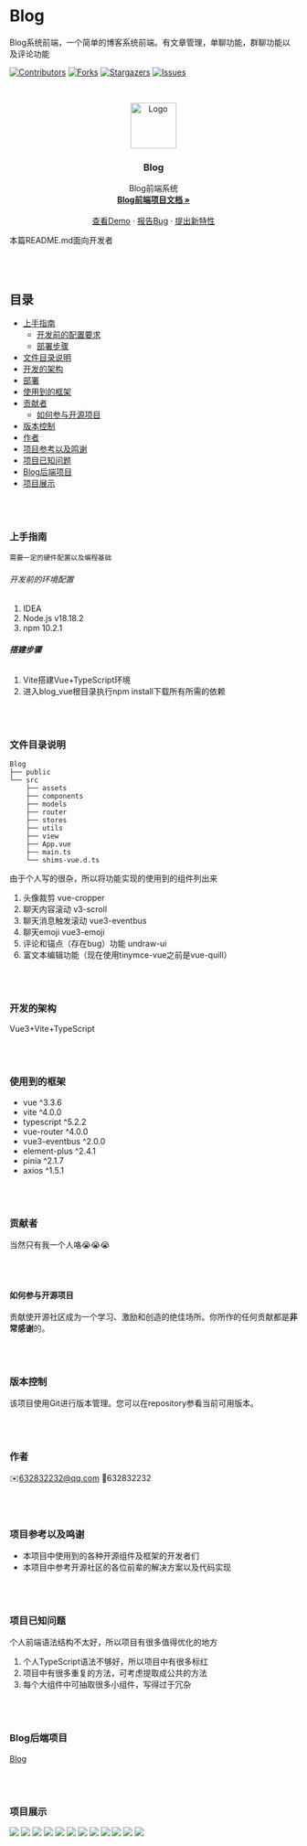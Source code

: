 # Blog

Blog系统前端，一个简单的博客系统前端。有文章管理，单聊功能，群聊功能以及评论功能

[![Contributors][contributors-shield]][contributors-url]
[![Forks][forks-shield]][forks-url]
[![Stargazers][stars-shield]][stars-url]
[![Issues][issues-shield]][issues-url]


<!-- PROJECT LOGO -->
<br />

<p align="center">
  <a href="https://github.com/Cookici/blog/">
    <img src="./img/logo.jpg" alt="Logo" width="80" height="80">
  </a>

<h3 align="center">Blog</h3>
  <p align="center">
    Blog前端系统
    <br />
    <a href="https://github.com/Cookici/blog"><strong>Blog前端项目文档 »</strong></a>
    <br />
    <br />
    <a href="https://github.com/Cookici/blog">查看Demo</a>
    ·
    <a href="https://github.com/Cookici/blog/issues">报告Bug</a>
    ·
    <a href="https://github.com/Cookici/blog/issues">提出新特性</a>
  </p>
</p>

本篇README.md面向开发者


<br /><br />

## 目录

- [上手指南](#上手指南)
    - [开发前的配置要求](#开发前的配置要求)
    - [部署步骤](#部署步骤)
- [文件目录说明](#文件目录说明)
- [开发的架构](#开发的架构)
- [部署](#部署)
- [使用到的框架](#使用到的框架)
- [贡献者](#贡献者)
    - [如何参与开源项目](#如何参与开源项目)
- [版本控制](#版本控制)
- [作者](#作者)
- [项目参考以及鸣谢](#项目参考以及鸣谢)
- [项目已知问题](#项目已知问题)
- [Blog后端项目](#Blog后端项目)
- [项目展示](#项目展示)


<br /><br />

### 上手指南
    需要一定的硬件配置以及编程基础



###### 开发前的环境配置
1. IDEA
2. Node.js v18.18.2
3. npm 10.2.1



###### **搭建步骤**
1. Vite搭建Vue+TypeScript环境
2. 进入blog_vue根目录执行npm install下载所有所需的依赖


<br /><br />

### 文件目录说明

```
Blog
├── public
└── src
    ├── assets
    ├── components
    ├── models
    ├── router
    ├── stores
    ├── utils
    ├── view
    ├── App.vue
    ├── main.ts
    └── shims-vue.d.ts

```
由于个人写的很杂，所以将功能实现的使用到的组件列出来
1. 头像裁剪 vue-cropper
2. 聊天内容滚动 v3-scroll
3. 聊天消息触发滚动 vue3-eventbus
4. 聊天emoji vue3-emoji
5. 评论和锚点（存在bug）功能 undraw-ui
6. 富文本编辑功能（现在使用tinymce-vue之前是vue-quill）



<br /><br />

### 开发的架构
Vue3+Vite+TypeScript

<br /><br />


### 使用到的框架
- vue ^3.3.6
- vite ^4.0.0
- typescript ^5.2.2
- vue-router ^4.0.0
- vue3-eventbus ^2.0.0
- element-plus ^2.4.1
- pinia ^2.1.7
- axios ^1.5.1


<br /><br />

### 贡献者
当然只有我一个人咯😭😭😭


<br /><br />

#### 如何参与开源项目
贡献使开源社区成为一个学习、激励和创造的绝佳场所。你所作的任何贡献都是**非常感谢**的。


<br /><br />

### 版本控制
该项目使用Git进行版本管理。您可以在repository参看当前可用版本。

<br /><br />


### 作者
✉️632832232@qq.com
🐧632832232


<br /><br />

### 项目参考以及鸣谢
- 本项目中使用到的各种开源组件及框架的开发者们
- 本项目中参考开源社区的各位前辈的解决方案以及代码实现

<br /><br />


### 项目已知问题
个人前端语法结构不太好，所以项目有很多值得优化的地方
1. 个人TypeScript语法不够好，所以项目中有很多标红
2. 项目中有很多重复的方法，可考虑提取成公共的方法
3. 每个大组件中可抽取很多小组件，写得过于冗杂


<br /><br />

### Blog后端项目
<a href="https://github.com/Cookici/blog/tree/main">Blog</a>


<br /><br />

### 项目展示
<img src="./img/1.png">
<img src="./img/2.png">
<img src="./img/3.png">
<img src="./img/4.png">
<img src="./img/5.png">
<img src="./img/6.png">
<img src="./img/7.png">
<img src="./img/8.png">
<img src="./img/9.png">
<img src="./img/10.png">
<img src="./img/11.png">
<img src="./img/11.png">

<!-- links -->

[your-project-path]: https://github.com/Cookici/blog-vue/tree/main

[contributors-shield]: https://img.shields.io/github/contributors/Cookici/blog-vue.svg?style=flat-square

[contributors-url]: https://github.com/Cookici/blog-vue/graphs/contributors

[forks-shield]: https://img.shields.io/github/forks/Cookici/blog-vue.svg?style=flat-square

[forks-url]: https://github.com/Cookici/blog-vue/network/members

[stars-shield]: https://img.shields.io/github/stars/Cookici/blog-vue.svg?style=flat-square

[stars-url]: https://github.com/Cookici/blog-vue/stargazers

[issues-shield]: https://img.shields.io/github/issues/Cookici/blog-vue.svg?style=flat-square

[issues-url]: https://img.shields.io/github/issues/Cookici/blog-vue.svg

[license-shield]: https://img.shields.io/github/license/Cookici/blog-vue.svg?style=flat-square

